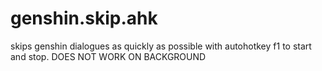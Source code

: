 # genshin.skip.ahk
skips genshin dialogues as quickly as possible with autohotkey
f1 to start and stop. DOES NOT WORK ON BACKGROUND
